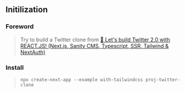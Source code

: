 
## Initilization

### Foreword

> Try to build a Twitter clone from [🔴 Let's build Twitter 2.0 with REACT.JS! (Next.js, Sanity CMS, Typescript, SSR, Tailwind & NextAuth)](https://www.youtube.com/watch?v=rCselwxbUgA)

### Install

> `npx create-next-app --example with-tailwindcss proj-twitter-clone`
